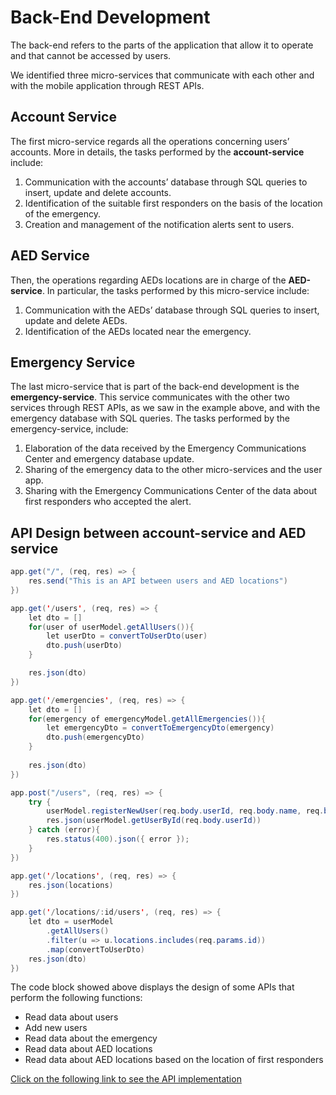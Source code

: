 # Back-End Development

The back-end refers to the parts of the application that allow it to operate and that cannot be accessed by users. 

We identified three micro-services that communicate with each other and with the mobile application through REST APIs.

## Account Service

The first micro-service regards all the operations concerning users’ accounts. More in details, the tasks performed by the **account-service** include:

1. Communication with the accounts’ database through SQL queries to
insert, update and delete accounts.
2. Identification of the suitable first responders on the basis of the location of the emergency.
3. Creation and management of the notification alerts sent to users.

## AED Service

Then, the operations regarding AEDs locations are in charge of the **AED-service**. 
In particular, the tasks performed by this micro-service include:

1. Communication with the AEDs’ database through SQL queries to insert, update and delete AEDs.
2. Identification of the AEDs located near the emergency.

## Emergency Service

The last micro-service that is part of the back-end development is the **emergency-service**. 
This service communicates with the other two services through REST APIs, as we saw in the example above, and with the emergency database with SQL queries. 
The tasks performed by the emergency-service, include:

1. Elaboration of the data received by the Emergency Communications Center and emergency database update.
2. Sharing of the emergency data to the other micro-services and the user app.
3. Sharing with the Emergency Communications Center of the data about first responders who accepted the alert.

## API Design between account-service and AED service

```java
app.get("/", (req, res) => { 
	res.send("This is an API between users and AED locations") 
})

app.get('/users', (req, res) => { 
    let dto = []
    for(user of userModel.getAllUsers()){
        let userDto = convertToUserDto(user)
        dto.push(userDto)
    }

    res.json(dto)
})

app.get('/emergencies', (req, res) => {
    let dto = []
    for(emergency of emergencyModel.getAllEmergencies()){
        let emergencyDto = convertToEmergencyDto(emergency)
        dto.push(emergencyDto)
    }
    
    res.json(dto)
})

app.post("/users", (req, res) => { 
	try {
		userModel.registerNewUser(req.body.userId, req.body.name, req.body.city) 
		res.json(userModel.getUserById(req.body.userId))
	} catch (error){
		res.status(400).json({ error });
	}	
})

app.get('/locations', (req, res) => {
    res.json(locations)
})

app.get('/locations/:id/users', (req, res) => {
    let dto = userModel
        .getAllUsers() 
        .filter(u => u.locations.includes(req.params.id)) 
        .map(convertToUserDto)
    res.json(dto)
})
```

The code block showed above displays the design of some APIs that perform the following functions:

- Read data about users
- Add new users
- Read data about the emergency
- Read data about AED locations
- Read data about AED locations based on the location of first responders

[Click on the following link to see the API implementation](https://github.com/HeartBeat-SE/System-Design)
